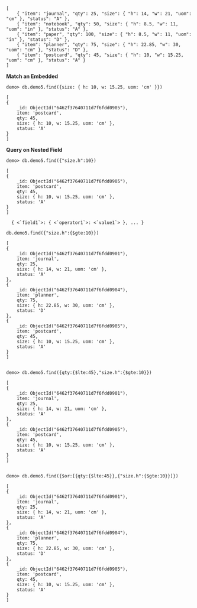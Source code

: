 
    [
        { "item": "journal", "qty": 25, "size": { "h": 14, "w": 21, "uom": "cm" }, "status": "A" },
        { "item": "notebook", "qty": 50, "size": { "h": 8.5, "w": 11, "uom": "in" }, "status": "A" },
        { "item": "paper", "qty": 100, "size": { "h": 8.5, "w": 11, "uom": "in" }, "status": "D" },
        { "item": "planner", "qty": 75, "size": { "h": 22.85, "w": 30, "uom": "cm" }, "status": "D" },
        { "item": "postcard", "qty": 45, "size": { "h": 10, "w": 15.25, "uom": "cm" }, "status": "A" }
    ]


**Match an Embedded**


    demo> db.demo5.find({size: { h: 10, w: 15.25, uom: 'cm' }}) 

    [
    {
        _id: ObjectId("6462f37640711d7f6fdd0905"),
        item: 'postcard',
        qty: 45,
        size: { h: 10, w: 15.25, uom: 'cm' },
        status: 'A'
    }
    ]

**Query on Nested Field**

    demo> db.demo5.find({"size.h":10})

    [
    {
        _id: ObjectId("6462f37640711d7f6fdd0905"),
        item: 'postcard',
        qty: 45,
        size: { h: 10, w: 15.25, uom: 'cm' },
        status: 'A'
    }
    ]


  ```  { <`field1`>: { <`operator1`>: <`value1`> }, ... }```



    db.demo5.find({"size.h":{$gte:10}})

    [
    {
        _id: ObjectId("6462f37640711d7f6fdd0901"),
        item: 'journal',
        qty: 25,
        size: { h: 14, w: 21, uom: 'cm' },
        status: 'A'
    },
    {
        _id: ObjectId("6462f37640711d7f6fdd0904"),
        item: 'planner',
        qty: 75,
        size: { h: 22.85, w: 30, uom: 'cm' },
        status: 'D'
    },
    {
        _id: ObjectId("6462f37640711d7f6fdd0905"),
        item: 'postcard',
        qty: 45,
        size: { h: 10, w: 15.25, uom: 'cm' },
        status: 'A'
    }
    ]


    demo> db.demo5.find({qty:{$lte:45},"size.h":{$gte:10}})

    [
    {
        _id: ObjectId("6462f37640711d7f6fdd0901"),
        item: 'journal',
        qty: 25,
        size: { h: 14, w: 21, uom: 'cm' },
        status: 'A'
    },
    {
        _id: ObjectId("6462f37640711d7f6fdd0905"),
        item: 'postcard',
        qty: 45,
        size: { h: 10, w: 15.25, uom: 'cm' },
        status: 'A'
    }
    ]


    demo> db.demo5.find({$or:[{qty:{$lte:45}},{"size.h":{$gte:10}}]})
    
    [
    {
        _id: ObjectId("6462f37640711d7f6fdd0901"),
        item: 'journal',
        qty: 25,
        size: { h: 14, w: 21, uom: 'cm' },
        status: 'A'
    },
    {
        _id: ObjectId("6462f37640711d7f6fdd0904"),
        item: 'planner',
        qty: 75,
        size: { h: 22.85, w: 30, uom: 'cm' },
        status: 'D'
    },
    {
        _id: ObjectId("6462f37640711d7f6fdd0905"),
        item: 'postcard',
        qty: 45,
        size: { h: 10, w: 15.25, uom: 'cm' },
        status: 'A'
    }
    ]
